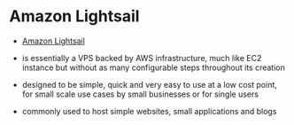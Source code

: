 # Amazon Lightsail

- [Amazon Lightsail](#amazon-lightsail)

- is essentially a VPS backed by AWS infrastructure, much like EC2 instance but without as many configurable steps throughout its creation
- designed to be simple, quick and very easy to use at a low cost point, for small scale use cases by small businesses or for single users
- commonly used to host simple websites, small applications and blogs

